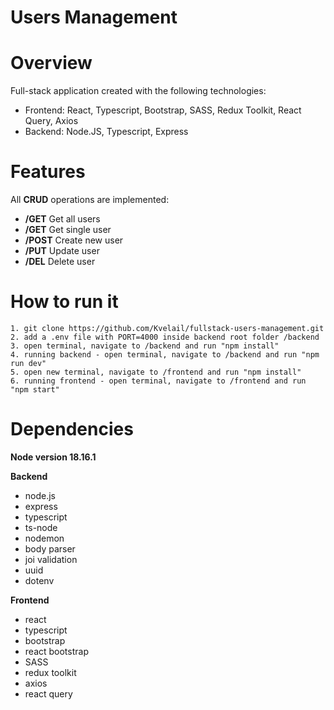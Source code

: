 # **Users Management**

# Overview

Full-stack application created with the following technologies:

-   Frontend: React, Typescript, Bootstrap, SASS, Redux Toolkit, React Query, Axios
-   Backend: Node.JS, Typescript, Express

# Features

All **CRUD** operations are implemented:

-   **/GET** Get all users
-   **/GET** Get single user
-   **/POST** Create new user
-   **/PUT** Update user
-   **/DEL** Delete user

# How to run it

    1. git clone https://github.com/Kvelail/fullstack-users-management.git
    2. add a .env file with PORT=4000 inside backend root folder /backend
    3. open terminal, navigate to /backend and run "npm install"
    4. running backend - open terminal, navigate to /backend and run "npm run dev"
    5. open new terminal, navigate to /frontend and run "npm install"
    6. running frontend - open terminal, navigate to /frontend and run "npm start"

# Dependencies

**Node version 18.16.1**

**Backend**

-   node.js
-   express
-   typescript
-   ts-node
-   nodemon
-   body parser
-   joi validation
-   uuid
-   dotenv

**Frontend**

-   react
-   typescript
-   bootstrap
-   react bootstrap
-   SASS
-   redux toolkit
-   axios
-   react query
